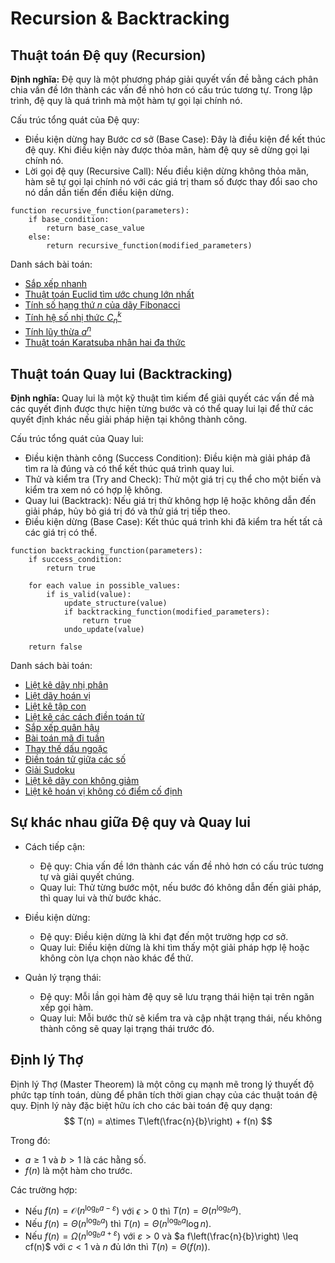 # Recursion & Backtracking

## Thuật toán Đệ quy (Recursion)

<b>Định nghĩa:</b> Đệ quy là một phương pháp giải quyết vấn đề bằng cách phân chia vấn đề lớn thành các vấn đề nhỏ hơn có cấu trúc tương tự. Trong lập trình, đệ quy là quá trình mà một hàm tự gọi lại chính nó.

Cấu trúc tổng quát của Đệ quy:

- Điều kiện dừng hay Bước cơ sở (Base Case): Đây là điều kiện để kết thúc đệ quy. Khi điều kiện này được thỏa mãn, hàm đệ quy sẽ dừng gọi lại chính nó.
- Lời gọi đệ quy (Recursive Call): Nếu điều kiện dừng không thỏa mãn, hàm sẽ tự gọi lại chính nó với các giá trị tham số được thay đổi sao cho nó dần dần tiến đến điều kiện dừng.

```pseudocode
function recursive_function(parameters):
    if base_condition:
        return base_case_value
    else:
        return recursive_function(modified_parameters)
```

Danh sách bài toán:

- [Sắp xếp nhanh](QuickSort.c)
- [Thuật toán Euclid tìm ước chung lớn nhất](EculidAlgorithm.c)
- [Tính số hạng thứ $n$ của dãy Fibonacci](Fibonacci.c)
- [Tính hệ số nhị thức $C^k_n$](Binomial.c)
- [Tính lũy thừa $a^n$](BinaryExponent.c)
- [Thuật toán Karatsuba nhân hai đa thức](PolynomialMultiply.c)

## Thuật toán Quay lui (Backtracking)

<b>Định nghĩa:</b> Quay lui là một kỹ thuật tìm kiếm để giải quyết các vấn đề mà các quyết định được thực hiện từng bước và có thể quay lui lại để thử các quyết định khác nếu giải pháp hiện tại không thành công.

Cấu trúc tổng quát của Quay lui:

- Điều kiện thành công (Success Condition): Điều kiện mà giải pháp đã tìm ra là đúng và có thể kết thúc quá trình quay lui.
- Thử và kiểm tra (Try and Check): Thử một giá trị cụ thể cho một biến và kiểm tra xem nó có hợp lệ không.
- Quay lui (Backtrack): Nếu giá trị thử không hợp lệ hoặc không dẫn đến giải pháp, hủy bỏ giá trị đó và thử giá trị tiếp theo.
- Điều kiện dừng (Base Case): Kết thúc quá trình khi đã kiểm tra hết tất cả các giá trị có thể.

```pseudocode
function backtracking_function(parameters):
    if success_condition:
        return true
    
    for each value in possible_values:
        if is_valid(value):
            update_structure(value)
            if backtracking_function(modified_parameters):
                return true
            undo_update(value)
    
    return false
```

Danh sách bài toán:

- [Liệt kê dãy nhị phân](BinaryGen.c)
- [Liệt dãy hoán vị](PermutationGen.c)
- [Liệt kê tập con](Subsets.c)
- [Liệt kê các cách điền toán tử](Operators.c)
- [Sắp xếp quân hậu](QueenArrange.c)
- [Bài toán mã đi tuần](KnightTour.c)
- [Thay thế dấu ngoặc](ReplaceBracket.c)
- [Điền toán tử giữa các số](Operators.c)
- [Giải Sudoku](SudokuSolver.c)
- [Liệt kê dãy con không giảm](NonDecreasing.c)
- [Liệt kê hoán vị không có điểm cố định](NoFixPoint.c)

## Sự khác nhau giữa Đệ quy và Quay lui

- Cách tiếp cận:
  - Đệ quy: Chia vấn đề lớn thành các vấn đề nhỏ hơn có cấu trúc tương tự và giải quyết chúng.
  - Quay lui: Thử từng bước một, nếu bước đó không dẫn đến giải pháp, thì quay lui và thử bước khác.

- Điều kiện dừng:
  - Đệ quy: Điều kiện dừng là khi đạt đến một trường hợp cơ sở.
  - Quay lui: Điều kiện dừng là khi tìm thấy một giải pháp hợp lệ hoặc không còn lựa chọn nào khác để thử.

- Quản lý trạng thái:
  - Đệ quy: Mỗi lần gọi hàm đệ quy sẽ lưu trạng thái hiện tại trên ngăn xếp gọi hàm.
  - Quay lui: Mỗi bước thử sẽ kiểm tra và cập nhật trạng thái, nếu không thành công sẽ quay lại trạng thái trước đó.

## Định lý Thợ

Định lý Thợ (Master Theorem) là một công cụ mạnh mẽ trong lý thuyết độ phức tạp tính toán, dùng để phân tích thời gian chạy của các thuật toán đệ quy. Định lý này đặc biệt hữu ích cho các bài toán đệ quy dạng:
$$
T(n) = a\times T\left(\frac{n}{b}\right) + f(n)
$$

Trong đó:

- $a \geq 1$ và $b> 1$ là các hằng số.
- $f(n)$ là một hàm cho trước.

Các trường hợp:

- Nếu $f(n) = \mathcal{O}(n^{\log_b a - \varepsilon})$ với $\epsilon > 0$ thì $T(n) = \Theta(n^{\log_b a})$.
- Nếu $f(n) = \Theta(n^{\log_b a})$ thì $T(n) = \Theta(n^{\log_b a} \log n)$.
- Nếu $f(n) = \Omega(n^{\log_b a+ \varepsilon})$ với $\varepsilon >0$ và $a f\left(\frac{n}{b}\right) \leq cf(n)$ với $c<1$ và $n$ đủ lớn thì $T(n)=\Theta(f(n))$.
